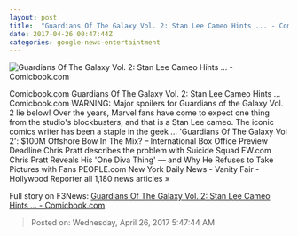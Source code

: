 ```yaml
---
layout: post
title:  "Guardians Of The Galaxy Vol. 2: Stan Lee Cameo Hints ... - Comicbook.com"
date: 2017-04-26 00:47:44Z
categories: google-news-entertaintment
---
```


![Guardians Of The Galaxy Vol. 2: Stan Lee Cameo Hints ... - Comicbook.com](http://media.comicbook.com/2017/04/marvel-stan-lee-watchers-992785-640x320.png)

Comicbook.com Guardians Of The Galaxy Vol. 2: Stan Lee Cameo Hints ... Comicbook.com WARNING: Major spoilers for Guardians of the Galaxy Vol. 2 lie below! Over the years, Marvel fans have come to expect one thing from the studio's blockbusters, and that is a Stan Lee cameo. The iconic comics writer has been a staple in the geek ... 'Guardians Of The Galaxy Vol 2': $100M Offshore Bow In The Mix? – International Box Office Preview Deadline Chris Pratt describes the problem with Suicide Squad EW.com Chris Pratt Reveals His 'One Diva Thing' — and Why He Refuses to Take Pictures with Fans PEOPLE.com New York Daily News - Vanity Fair - Hollywood Reporter all 1,180 news articles »


Full story on F3News: [Guardians Of The Galaxy Vol. 2: Stan Lee Cameo Hints ... - Comicbook.com](http://www.f3nws.com/n/eyKCKB)

> Posted on: Wednesday, April 26, 2017 5:47:44 AM
